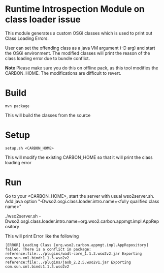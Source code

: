 Runtime Introspection Module on class loader issue
==================================================

This module generates a custom OSGI classes which is used to print out Class Loading Errors.

User can set the offending class as a java VM argument (-D arg) and start the OSGI environment.
The modified classes will print the reason of the class loading error due to bundle conflict.

**Note** Please make sure you do this on offline pack, as this tool modifies the CARBON_HOME. The modifications are difficult to revert.

Build
=====

    mvn package
This will build the classes from the source

Setup
=====

    setup.sh <CARBON_HOME>

This will modify the existing CARBON_HOME so that it will print the class loading error

Run
===

Go to your \<CARBON_HOME\>, start the server with usual wso2server.sh. Add java option "-Dwso2.osgi.class.loader.intro.name=\<fully qualified class name\>"


   ./wso2server.sh -Dwso2.osgi.class.loader.intro.name=org.wso2.carbon.appmgt.impl.AppRepository


This will print Error like the following

    [ERROR] Loading Class [org.wso2.carbon.appmgt.impl.AppRepository] failed. There is a conflict in package: reference:file:../plugins/wadl-core_1.1.3.wso2v2.jar Exporting com.sun.xml.bind:1.1.3.wso2v2
    reference:file:../plugins/jaxb_2.2.5.wso2v1.jar Exporting com.sun.xml.bind:1.1.3.wso2v2